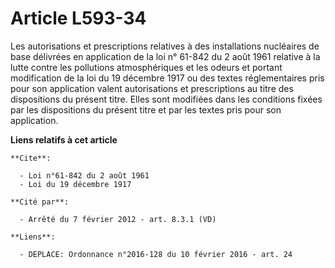 # Article L593-34

Les autorisations et prescriptions relatives à des installations nucléaires de base délivrées en application de la loi n°
61-842 du 2 août 1961 relative à la lutte contre les pollutions atmosphériques et les odeurs et portant modification de la
loi du 19 décembre 1917 ou des textes réglementaires pris pour son application valent autorisations et prescriptions au titre
des dispositions du présent titre. Elles sont modifiées dans les conditions fixées par les dispositions du présent titre et
par les textes pris pour son application.

**Liens relatifs à cet article**

	**Cite**:

	  - Loi n°61-842 du 2 août 1961
	  - Loi du 19 décembre 1917

	**Cité par**:

	  - Arrêté du 7 février 2012 - art. 8.3.1 (VD)

	**Liens**:

	  - DEPLACE: Ordonnance n°2016-128 du 10 février 2016 - art. 24
